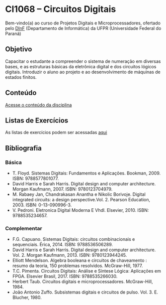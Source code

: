 # CI1068 – Circuitos Digitais

Bem-vindo(a) ao curso de Projetos Digitais e Microprocessadores, ofertado pelo [DInF](https://web.inf.ufpr.br/dinf/) (Departamento de Informática) da UFPR (Universidade Federal do Paraná)

## Objetivo

Capacitar o estudante a compreender o sistema de numeração em diversas bases, e as estruturas básicas da eletrônica digital e dos circuitos lógicos digitais. Introduzir o aluno ao projeto e ao desenvolvimento de máquinas de estados finitos.

## Conteúdo

[Acesse o conteúdo da disciplina](./conteudo.md)

## Listas de Exercícios

As listas de exercícios podem ser acessadas [aqui](./listas_exercicios)

## Bibliografia

### Básica

- T. Floyd. Sistemas Digitais: Fundamentos e Aplicações. Bookman, 2009. ISBN: 9788577801077.
- David Harris e Sarah Harris. Digital design and computer architecture. Morgan Kaufmann, 2007. ISBN: 9780123704979.
- M. Rabaey Jan, Chandrakasan Anantha e Nikolic Borivoje. Digital integrated circuits: a design perspective.Vol. 2. Pearson Education, 2003. ISBN: 0-13-090996-3.
- V. Pedroni. Eletronica Digital Moderna E Vhdl. Elsevier, 2010. ISBN: 9788535234657.

### Complementar

- F.G. Capuano. Sistemas Digitais: circuitos combinacionais e sequenciais. Érica, 2014. ISBN: 9788536506289.
- David Harris e Sarah Harris. Digital design and computer architecture. Vol. 2. Morgan Kaufmann, 2013. ISBN: 9780123944245.
- Elliott Mendelson. Algebra booleana e circuitos de chaveamento : resumo da teoria, 150 problemas resolvidos. McGraw-Hill, 1977.
- T.C. Pimenta. Circuitos Digitais: Análise e Síntese Lógica: Aplicações em FPGA. Elsevier Brasil, 2017. ISBN: 9788535266030.
- Herbert Taub. Circuitos digitais e microprocessadores. McGraw-Hill, 1984.
- João Antonio Zuffo. Subsistemas digitais e circuitos de pulso. Vol. 3. E. Blucher, 1980.

